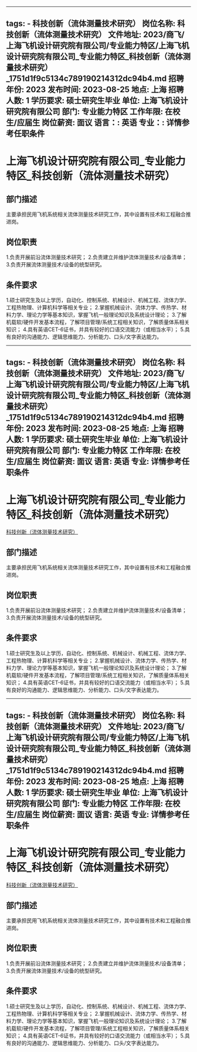 
---
tags:
    - 科技创新（流体测量技术研究）
岗位名称: 科技创新（流体测量技术研究）
文件地址: 2023/商飞/上海飞机设计研究院有限公司/专业能力特区/上海飞机设计研究院有限公司_专业能力特区_科技创新（流体测量技术研究）_1751d1f9c5134c789190214312dc94b4.md
招聘年份: 2023
发布时间: 2023-08-25
地点: 上海
招聘人数: 1
学历要求: 硕士研究生毕业
单位: 上海飞机设计研究院有限公司
部门: 专业能力特区
工作年限: 在校生/应届生
岗位薪资: 面议
语言：: 英语
专业：: 详情参考任职条件
---

# 上海飞机设计研究院有限公司_专业能力特区_科技创新（流体测量技术研究）

## 部门描述

主要承担民用飞机系统相关流体测量技术研究工作，其中设置有技术和工程融合推进岗。

## 岗位职责

1.负责开展前沿流体测量技术研究；
 2.负责建立并维护流体测量技术/设备清单；
 3.负责开展流体测量技术/设备的统型研究。

 ## 条件要求

1.硕士研究生及以上学历，自动化、控制系统、机械设计、机械工程、流体力学、工程热物理、计算机科学等相关专业；
 2.掌握机械设计、流体力学、传热学、材料力学、理论力学等基本知识，掌握飞机一般理论知识及系统设计理论；
 3.了解机载软/硬件开发基本流程，了解项目管理/系统工程相关知识，了解质量体系相关知识；
 4.具有英语CET-6证书，并具有较好的口语交流能力（或相当水平）；
 5.具有良好的沟通能力、逻辑思维能力、分析能力、口头/文字表达能力。

---
tags:
    - 科技创新（流体测量技术研究）
岗位名称: 科技创新（流体测量技术研究）
文件地址: 2023/商飞/上海飞机设计研究院有限公司/专业能力特区/上海飞机设计研究院有限公司_专业能力特区_科技创新（流体测量技术研究）_1751d1f9c5134c789190214312dc94b4.md
招聘年份: 2023
发布时间: 2023-08-25
地点: 上海
招聘人数: 1
学历要求: 硕士研究生毕业
单位: 上海飞机设计研究院有限公司
部门: 专业能力特区
工作年限: 在校生/应届生
岗位薪资: 面议
语言: 英语
专业: 详情参考任职条件
---

# 上海飞机设计研究院有限公司_专业能力特区_科技创新（流体测量技术研究）

[科技创新（流体测量技术研究）](http://zhaopin.comac.cc/zp/ct/out/position/positionDetail?planid=1751d1f9c5134c789190214312dc94b4)

## 部门描述

主要承担民用飞机系统相关流体测量技术研究工作，其中设置有技术和工程融合推进岗。

## 岗位职责

1.负责开展前沿流体测量技术研究；
 2.负责建立并维护流体测量技术/设备清单；
 3.负责开展流体测量技术/设备的统型研究。

 ## 条件要求

1.硕士研究生及以上学历，自动化、控制系统、机械设计、机械工程、流体力学、工程热物理、计算机科学等相关专业；
 2.掌握机械设计、流体力学、传热学、材料力学、理论力学等基本知识，掌握飞机一般理论知识及系统设计理论；
 3.了解机载软/硬件开发基本流程，了解项目管理/系统工程相关知识，了解质量体系相关知识；
 4.具有英语CET-6证书，并具有较好的口语交流能力（或相当水平）；
 5.具有良好的沟通能力、逻辑思维能力、分析能力、口头/文字表达能力。

---
tags:
    - 科技创新（流体测量技术研究）
岗位名称: 科技创新（流体测量技术研究）
文件地址: 2023/商飞/上海飞机设计研究院有限公司/专业能力特区/上海飞机设计研究院有限公司_专业能力特区_科技创新（流体测量技术研究）_1751d1f9c5134c789190214312dc94b4.md
招聘年份: 2023
发布时间: 2023-08-25
地点: 上海
招聘人数: 1
学历要求: 硕士研究生毕业
单位: 上海飞机设计研究院有限公司
部门: 专业能力特区
工作年限: 在校生/应届生
岗位薪资: 面议
语言: 英语
专业: 详情参考任职条件
---

# 上海飞机设计研究院有限公司_专业能力特区_科技创新（流体测量技术研究）

[科技创新（流体测量技术研究）](http://zhaopin.comac.cc/zp/ct/out/position/positionDetail?planid=1751d1f9c5134c789190214312dc94b4)


## 部门描述

主要承担民用飞机系统相关流体测量技术研究工作，其中设置有技术和工程融合推进岗。

## 岗位职责

1.负责开展前沿流体测量技术研究；
 2.负责建立并维护流体测量技术/设备清单；
 3.负责开展流体测量技术/设备的统型研究。

 ## 条件要求

1.硕士研究生及以上学历，自动化、控制系统、机械设计、机械工程、流体力学、工程热物理、计算机科学等相关专业；
 2.掌握机械设计、流体力学、传热学、材料力学、理论力学等基本知识，掌握飞机一般理论知识及系统设计理论；
 3.了解机载软/硬件开发基本流程，了解项目管理/系统工程相关知识，了解质量体系相关知识；
 4.具有英语CET-6证书，并具有较好的口语交流能力（或相当水平）；
 5.具有良好的沟通能力、逻辑思维能力、分析能力、口头/文字表达能力。
